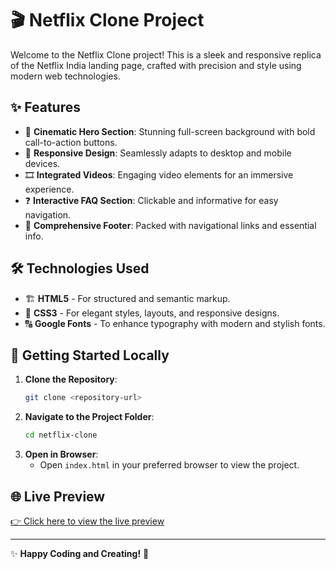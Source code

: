 # 🎬 Netflix Clone Project

Welcome to the Netflix Clone project! This is a sleek and responsive replica of the Netflix India landing page, crafted with precision and style using modern web technologies.

## ✨ Features
- 🎥 **Cinematic Hero Section**: Stunning full-screen background with bold call-to-action buttons.
- 📱 **Responsive Design**: Seamlessly adapts to desktop and mobile devices.
- 🎞️ **Integrated Videos**: Engaging video elements for an immersive experience.
- ❓ **Interactive FAQ Section**: Clickable and informative for easy navigation.
- 🦶 **Comprehensive Footer**: Packed with navigational links and essential info.

## 🛠️ Technologies Used
- 🏗️ **HTML5** - For structured and semantic markup.
- 🎨 **CSS3** - For elegant styles, layouts, and responsive designs.
- 🔠 **Google Fonts** - To enhance typography with modern and stylish fonts.

## 🚀 Getting Started Locally
1. **Clone the Repository**:
   ```bash
   git clone <repository-url>
   ```
2. **Navigate to the Project Folder**:
   ```bash
   cd netflix-clone
   ```
3. **Open in Browser**:
   - Open `index.html` in your preferred browser to view the project.

## 🌐 Live Preview
[👉 Click here to view the live preview](#)

---

✨ **Happy Coding and Creating!** 🚀

